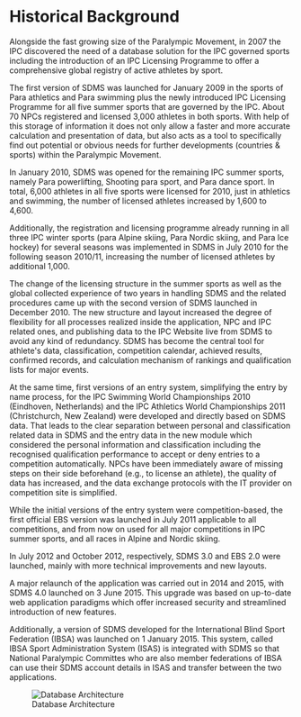 # Historical Background

Alongside the fast growing size of the Paralympic Movement, in 2007 the IPC discovered the need of a database solution for the IPC governed sports including the introduction of an IPC Licensing Programme to offer a comprehensive global registry of active athletes by sport.

The first version of SDMS was launched for January 2009 in the sports of Para athletics and Para swimming plus the newly introduced IPC Licensing Programme for all five summer sports that are governed by the IPC. About 70 NPCs registered and licensed 3,000 athletes in both sports. With help of this storage of information it does not only allow a faster and more accurate calculation and presentation of data, but also acts as a tool to specifically find out potential or obvious needs for further developments (countries & sports) within the Paralympic Movement.

In January 2010, SDMS was opened for the remaining IPC summer sports, namely Para powerlifting, Shooting para sport, and Para dance sport. In total, 6,000 athletes in all five sports were licensed for 2010, just in athletics and swimming, the number of licensed athletes increased by 1,600 to 4,600.

Additionally, the registration and licensing programme already running in all three IPC winter sports (para Alpine skiing, Para Nordic skiing, and Para Ice hockey) for several seasons was implemented in SDMS in July 2010 for the following season 2010/11, increasing the number of licensed athletes by additional 1,000.

The change of the licensing structure in the summer sports as well as the global collected experience of two years in handling SDMS and the related procedures came up with the second version of SDMS launched in December 2010. The new structure and layout increased the degree of flexibility for all processes realized inside the application, NPC and IPC related ones, and publishing data to the IPC Website live from SDMS to avoid any kind of redundancy. SDMS has become the central tool for athlete's data, classification, competition calendar, achieved results, confirmed records, and calculation mechanism of rankings and qualification lists for major events.

At the same time, first versions of an entry system, simplifying the entry by name process, for the IPC Swimming World Championships 2010 (Eindhoven, Netherlands) and the IPC Athletics World Championships 2011 (Christchurch, New Zealand) were developed and directly based on SDMS data. That leads to the clear separation between personal and classification related data in SDMS and the entry data in the new module which considered the personal information and classification including the recognised qualification performance to accept or deny entries to a competition automatically. NPCs have been immediately aware of missing steps on their side beforehand (e.g., to license an athlete), the quality of data has increased, and the data exchange protocols with the IT provider on competition site is simplified.

While the initial versions of the entry system were competition-based, the first official EBS version was launched in July 2011 applicable to all competitions, and from now on used for all major competitions in IPC summer sports, and all races in Alpine and Nordic skiing.

In July 2012 and October 2012, respectively, SDMS 3.0 and EBS 2.0 were launched, mainly with more technical improvements and new layouts.

A major relaunch of the application was carried out in 2014 and 2015, with SDMS 4.0 launched on 3 June 2015. This upgrade was based on up-to-date web application paradigms which offer increased security and streamlined introduction of new features.

Additionally, a version of SDMS developed for the International Blind Sport Federation (IBSA) was launched on 1 January 2015. This system, called IBSA Sport Administration System (ISAS) is integrated with SDMS so that National Paralympic Committes who are also member federations of IBSA can use their SDMS account details in ISAS and transfer between the two applications.

<figure>
    <img class="screenshot no-border" src="img/content/database-architecture.png" alt="Database Architecture">
    <figcaption>Database Architecture</figcaption>
</figure>